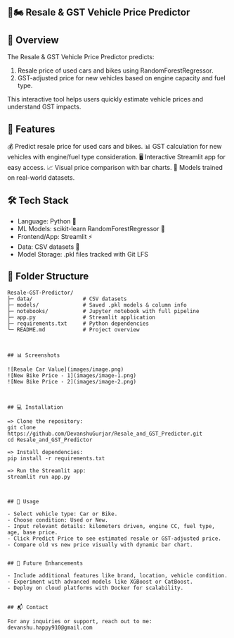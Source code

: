 ## 🚗🏍 Resale & GST Vehicle Price Predictor

## 🧾 Overview

The Resale & GST Vehicle Price Predictor predicts:
1. Resale price of used cars and bikes using RandomForestRegressor.
2. GST-adjusted price for new vehicles based on engine capacity and fuel type.

This interactive tool helps users quickly estimate vehicle prices and understand GST impacts.


## 🚀 Features

💰 Predict resale price for used cars and bikes.
📊 GST calculation for new vehicles with engine/fuel type consideration.
🖥️ Interactive Streamlit app for easy access.
📈 Visual price comparison with bar charts.
🔧 Models trained on real-world datasets.


## 🛠️ Tech Stack

- Language: Python 🐍
- ML Models: scikit-learn RandomForestRegressor 🌲
- Frontend/App: Streamlit ⚡
- Data: CSV datasets 📂
- Model Storage: .pkl files tracked with Git LFS


## 📂 Folder Structure

```text
Resale-GST-Predictor/
├─ data/                # CSV datasets
├─ models/              # Saved .pkl models & column info
├─ notebooks/           # Jupyter notebook with full pipeline
├─ app.py               # Streamlit application
├─ requirements.txt     # Python dependencies
└─ README.md            # Project overview



## 📊 Screenshots

![Resale Car Value](images/image.png)
![New Bike Price - 1](images/image-1.png)
![New Bike Price - 2](images/image-2.png)



## 💻 Installation

=> Clone the repository:
git clone https://github.com/DevanshuGurjar/Resale_and_GST_Predictor.git
cd Resale_and_GST_Predictor

=> Install dependencies:
pip install -r requirements.txt

=> Run the Streamlit app:
streamlit run app.py



## 📝 Usage

- Select vehicle type: Car or Bike.
- Choose condition: Used or New.
- Input relevant details: kilometers driven, engine CC, fuel type, age, base price.
- Click Predict Price to see estimated resale or GST-adjusted price.
- Compare old vs new price visually with dynamic bar chart.


## 🔮 Future Enhancements

- Include additional features like brand, location, vehicle condition.
- Experiment with advanced models like XGBoost or CatBoost.
- Deploy on cloud platforms with Docker for scalability.


## 📬 Contact

For any inquiries or support, reach out to me: devanshu.happy910@gmail.com